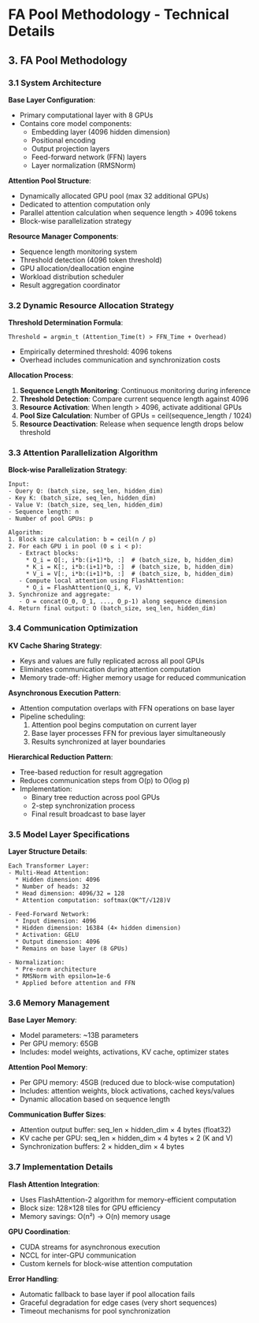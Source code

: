 # FA Pool Methodology - Technical Details

## 3. FA Pool Methodology

### 3.1 System Architecture

**Base Layer Configuration**:
- Primary computational layer with 8 GPUs
- Contains core model components:
  - Embedding layer (4096 hidden dimension)
  - Positional encoding
  - Output projection layers
  - Feed-forward network (FFN) layers
  - Layer normalization (RMSNorm)

**Attention Pool Structure**:
- Dynamically allocated GPU pool (max 32 additional GPUs)
- Dedicated to attention computation only
- Parallel attention calculation when sequence length > 4096 tokens
- Block-wise parallelization strategy

**Resource Manager Components**:
- Sequence length monitoring system
- Threshold detection (4096 token threshold)
- GPU allocation/deallocation engine
- Workload distribution scheduler
- Result aggregation coordinator

### 3.2 Dynamic Resource Allocation Strategy

**Threshold Determination Formula**:
```
Threshold = argmin_t (Attention_Time(t) > FFN_Time + Overhead)
```
- Empirically determined threshold: 4096 tokens
- Overhead includes communication and synchronization costs

**Allocation Process**:
1. **Sequence Length Monitoring**: Continuous monitoring during inference
2. **Threshold Detection**: Compare current sequence length against 4096
3. **Resource Activation**: When length > 4096, activate additional GPUs
4. **Pool Size Calculation**: Number of GPUs = ceil(sequence_length / 1024)
5. **Resource Deactivation**: Release when sequence length drops below threshold

### 3.3 Attention Parallelization Algorithm

**Block-wise Parallelization Strategy**:
```
Input: 
- Query Q: (batch_size, seq_len, hidden_dim)
- Key K: (batch_size, seq_len, hidden_dim)  
- Value V: (batch_size, seq_len, hidden_dim)
- Sequence length: n
- Number of pool GPUs: p

Algorithm:
1. Block size calculation: b = ceil(n / p)
2. For each GPU i in pool (0 ≤ i < p):
   - Extract blocks:
     * Q_i = Q[:, i*b:(i+1)*b, :]  # (batch_size, b, hidden_dim)
     * K_i = K[:, i*b:(i+1)*b, :]  # (batch_size, b, hidden_dim)
     * V_i = V[:, i*b:(i+1)*b, :]  # (batch_size, b, hidden_dim)
   - Compute local attention using FlashAttention:
     * O_i = FlashAttention(Q_i, K, V)
3. Synchronize and aggregate:
   - O = concat(O_0, O_1, ..., O_p-1) along sequence dimension
4. Return final output: O (batch_size, seq_len, hidden_dim)
```

### 3.4 Communication Optimization

**KV Cache Sharing Strategy**:
- Keys and values are fully replicated across all pool GPUs
- Eliminates communication during attention computation
- Memory trade-off: Higher memory usage for reduced communication

**Asynchronous Execution Pattern**:
- Attention computation overlaps with FFN operations on base layer
- Pipeline scheduling:
  1. Attention pool begins computation on current layer
  2. Base layer processes FFN for previous layer simultaneously
  3. Results synchronized at layer boundaries

**Hierarchical Reduction Pattern**:
- Tree-based reduction for result aggregation
- Reduces communication steps from O(p) to O(log p)
- Implementation:
  - Binary tree reduction across pool GPUs
  - 2-step synchronization process
  - Final result broadcast to base layer

### 3.5 Model Layer Specifications

**Layer Structure Details**:
```
Each Transformer Layer:
- Multi-Head Attention:
  * Hidden dimension: 4096
  * Number of heads: 32
  * Head dimension: 4096/32 = 128
  * Attention computation: softmax(QK^T/√128)V

- Feed-Forward Network:
  * Input dimension: 4096
  * Hidden dimension: 16384 (4× hidden dimension)
  * Activation: GELU
  * Output dimension: 4096
  * Remains on base layer (8 GPUs)

- Normalization:
  * Pre-norm architecture
  * RMSNorm with epsilon=1e-6
  * Applied before attention and FFN
```

### 3.6 Memory Management

**Base Layer Memory**:
- Model parameters: ~13B parameters
- Per GPU memory: 65GB
- Includes: model weights, activations, KV cache, optimizer states

**Attention Pool Memory**:
- Per GPU memory: 45GB (reduced due to block-wise computation)
- Includes: attention weights, block activations, cached keys/values
- Dynamic allocation based on sequence length

**Communication Buffer Sizes**:
- Attention output buffer: seq_len × hidden_dim × 4 bytes (float32)
- KV cache per GPU: seq_len × hidden_dim × 4 bytes × 2 (K and V)
- Synchronization buffers: 2 × hidden_dim × 4 bytes

### 3.7 Implementation Details

**Flash Attention Integration**:
- Uses FlashAttention-2 algorithm for memory-efficient computation
- Block size: 128×128 tiles for GPU efficiency
- Memory savings: O(n²) → O(n) memory usage

**GPU Coordination**:
- CUDA streams for asynchronous execution
- NCCL for inter-GPU communication
- Custom kernels for block-wise attention computation

**Error Handling**:
- Automatic fallback to base layer if pool allocation fails
- Graceful degradation for edge cases (very short sequences)
- Timeout mechanisms for pool synchronization